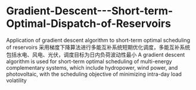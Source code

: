 # Gradient-Descent---Short-term-Optimal-Dispatch-of-Reservoirs
Application of gradient descent algorithm to short-term optimal scheduling of reservoirs
采用梯度下降算法进行多能互补系统短期优化调度，多能互补系统包括水电、风电、光伏，调度目标为日内负荷波动性最小
A gradient descent algorithm is used for short-term optimal scheduling of multi-energy complementary systems, which include hydropower, wind power, and photovoltaic, with the scheduling objective of minimizing intra-day load volatility
